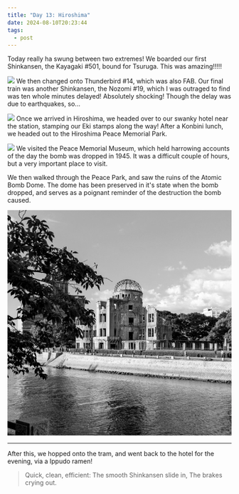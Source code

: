 ```yaml
---
title: "Day 13: Hiroshima"
date: 2024-08-10T20:23:44
tags:
  - post
---
```

Today really ha swung between two extremes! We boarded our first Shinkansen, the Kayagaki #501, bound for Tsuruga. This was amazing!!!!!

![](/media/1000020482.jpg)
We then changed onto Thunderbird #14, which was also FAB. Our final train was another Shinkansen, the Nozomi #19, which I was outraged to find was ten whole minutes delayed! Absolutely shocking! Though the delay was due to earthquakes, so... 

![](/media/1000020555.jpg)
Once we arrived in Hiroshima, we headed over to our swanky hotel near the station, stamping our Eki stamps along the way! After a Konbini lunch, we headed out to the Hiroshima Peace Memorial Park.

![](/media/1000020587.jpg)
We visited the Peace Memorial Museum, which held harrowing accounts of the day the bomb was dropped in 1945. It was a difficult couple of hours, but a very important place to visit. 

We then walked through the Peace Park, and saw the ruins of the Atomic Bomb Dome. The dome has been preserved in it's state when the bomb dropped, and serves as a poignant reminder of the destruction the bomb caused.

![](/media/1000020602.jpg)

---

After this, we hopped onto the tram, and went back to the hotel for the evening, via a Ippudo ramen! 


> Quick, clean, efficient:
> The smooth Shinkansen slide in,
> The brakes crying out.
